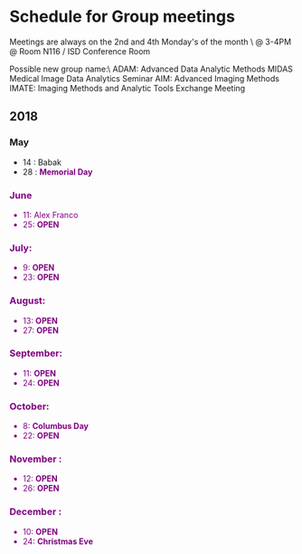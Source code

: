 # Schedule for Group meetings

Meetings are always on the 2nd and 4th Monday's of the month \\
@ 3-4PM @ Room N116 / ISD Conference Room 

Possible new group name:\\
ADAM: Advanced Data Analytic Methods
MIDAS Medical Image Data Analytics Seminar
AIM: Advanced Imaging Methods
IMATE: Imaging Methods and Analytic Tools Exchange Meeting

## 2018
### May
- 14 : Babak 
- 28 : <span style="color:purple">**Memorial Day**<font color="purple">  

### June
- 11: Alex Franco
- 25: **OPEN**

### July: 
- 9: **OPEN**
- 23: **OPEN**

### August: 
- 13: **OPEN**
- 27: **OPEN**

### September:
- 11: **OPEN**
- 24: **OPEN**

### October:
- 8: **Columbus Day**
- 22: **OPEN**

### November :
- 12: **OPEN**
- 26: **OPEN**


### December :
- 10: **OPEN**
- 24: <span style="color:purple">**Christmas Eve**<font color="purple">


